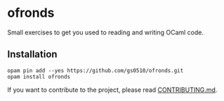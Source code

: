# ofronds

Small exercises to get you used to reading and writing OCaml code.

## Installation

```
opam pin add --yes https://github.com/gs0510/ofronds.git
opam install ofronds
```

If you want to contribute to the project, please read
[CONTRIBUTING.md](CONTRIBUTING.md).

